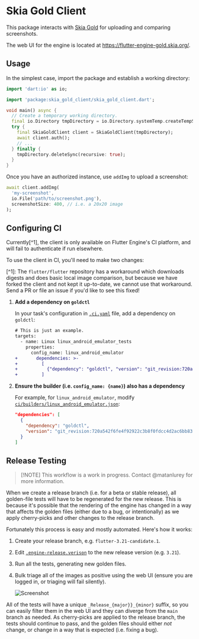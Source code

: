 # Skia Gold Client

This package interacts with [Skia Gold] for uploading and comparing screenshots.

The web UI for the engine is located at <https://flutter-engine-gold.skia.org/>.

## Usage

In the simplest case, import the package and establish a working directory:

```dart
import 'dart:io' as io;

import 'package:skia_gold_client/skia_gold_client.dart';

void main() async {
  // Create a temporary working directory.
  final io.Directory tmpDirectory = io.Directory.systemTemp.createTempSync('skia_gold_wd');
  try {
    final SkiaGoldClient client = SkiaGoldClient(tmpDirectory);
    await client.auth();
    // ...
  } finally {
    tmpDirectory.deleteSync(recursive: true);
  }
}
```

Once you have an authorized instance, use `addImg` to upload a screenshot:

```dart
await client.addImg(
  'my-screenshot',
  io.File('path/to/screenshot.png'),
  screenshotSize: 400, // i.e. a 20x20 image
);
```

## Configuring CI

Currently[^1], the client is only available on Flutter Engine's CI platform, and
will fail to authenticate if run elsewhere.

To use the client in CI, you'll need to make two changes:

\[^1\]: The `flutter/flutter` repository has a workaround which downloads
digests and does basic local image comparison, but because we have forked the
client and not kept it up-to-date, we cannot use that workaround. Send a PR or
file an issue if you'd like to see this fixed!

1. **Add a dependency on `goldctl`**

   In your task's configuration in [`.ci.yaml`](../../.ci.yaml) file, add a
   dependency on `goldctl`:

   ```diff
   # This is just an example.
   targets:
     - name: Linux linux_android_emulator_tests
       properties:
         config_name: linux_android_emulator
   +       dependencies: >-
   +         [
   +           {"dependency": "goldctl", "version": "git_revision:720a542f6fe4f92922c3b8f0fdcc4d2ac6bb83cd"}
   +         ]
   ```

1. **Ensure the builder (i.e. `config_name: {name}`) also has a dependency**

   For example, for `linux_android_emulator`, modify
   [`ci/builders/linux_android_emulator.json`](../../ci/builders/linux_android_emulator.json):

   ```json
   "dependencies": [
     {
       "dependency": "goldctl",
       "version": "git_revision:720a542f6fe4f92922c3b8f0fdcc4d2ac6bb83cd"
     }
   ]
   ```

## Release Testing

> [!NOTE] This workflow is a work in progress. Contact @matanlurey for more
> information.

When we create a release branch (i.e. for a beta or stable release), all
golden-file tests will have to be regenerated for the new release. This is
because it's possible that the rendering of the engine has changed in a way that
affects the golden files (either due to a bug, or intentionally) as we apply
cherry-picks and other changes to the release branch.

Fortunately this process is easy and mostly automated. Here's how it works:

1. Create your release branch, e.g. `flutter-3.21-candidate.1`.

1. Edit [`.engine-release.verison`](../../.engine-release.version) to the new
   release version (e.g. `3.21`).

1. Run all the tests, generating new golden files.

1. Bulk triage all of the images as positive using the web UI (ensure you are
   logged in, or triaging will fail silently).

   ![Screenshot](https://github.com/flutter/flutter/assets/168174/a327ffc0-95b3-4d3a-9d36-052e0607a1e5)

All of the tests will have a unique `_Release_{major}}_{minor}` suffix, so you
can easily filter them in the web UI and they can diverge from the `main` branch
as needed. As cherry-picks are applied to the release branch, the tests should
continue to pass, and the golden files should either _not_ change, or change in
a way that is expected (i.e. fixing a bug).

[skia gold]: https://skia.org/docs/dev/testing/skiagold/
